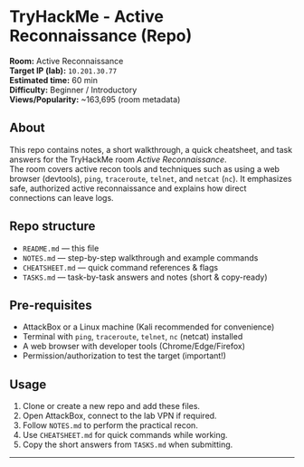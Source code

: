 # TryHackMe - Active Reconnaissance (Repo)

**Room:** Active Reconnaissance  
**Target IP (lab):** `10.201.30.77`  
**Estimated time:** 60 min  
**Difficulty:** Beginner / Introductory  
**Views/Popularity:** ~163,695 (room metadata)

## About
This repo contains notes, a short walkthrough, a quick cheatsheet, and task answers for the TryHackMe room *Active Reconnaissance*.  
The room covers active recon tools and techniques such as using a web browser (devtools), `ping`, `traceroute`, `telnet`, and `netcat` (`nc`). It emphasizes safe, authorized active reconnaissance and explains how direct connections can leave logs.

## Repo structure
- `README.md` — this file
- `NOTES.md` — step-by-step walkthrough and example commands
- `CHEATSHEET.md` — quick command references & flags
- `TASKS.md` — task-by-task answers and notes (short & copy-ready)

## Pre-requisites
- AttackBox or a Linux machine (Kali recommended for convenience)
- Terminal with `ping`, `traceroute`, `telnet`, `nc` (netcat) installed
- A web browser with developer tools (Chrome/Edge/Firefox)
- Permission/authorization to test the target (important!)

## Usage
1. Clone or create a new repo and add these files.
2. Open AttackBox, connect to the lab VPN if required.
3. Follow `NOTES.md` to perform the practical recon.
4. Use `CHEATSHEET.md` for quick commands while working.
5. Copy the short answers from `TASKS.md` when submitting.

---

